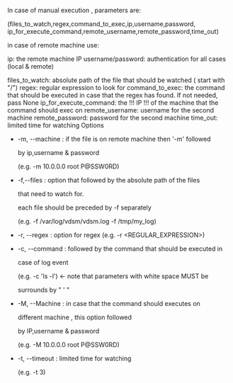 In case of manual execution , parameters are:

(files_to_watch,regex,command_to_exec,ip,username,password, ip_for_execute_command,remote_username,remote_password,time_out)

in case of remote machine use:

ip: the remote machine IP
username/password: authentication
for all cases (local & remote)

files_to_watch: absolute path of the file that should be watched ( start with "/")
regex: regular expression to look for
command_to_exec: the command that should be executed in case that the regex has found. If not needed, pass None
ip_for_execute_command: the !!! IP !!! of the machine that the command should exec on
remote_username: username for the second machine
remote_password: password for the second machine
time_out: limited time for watching
Options

* -m, --machine : if the file is on remote machine then '-m' followed

  by ip,username & password

  (e.g. -m 10.0.0.0 root P@SSW0RD)

* -f,--files : option that followed by the absolute path of the files

  that need to watch for.

  each file should be preceded by -f separately

  (e.g. -f /var/log/vdsm/vdsm.log -f /tmp/my_log)

* -r, --regex : option for regex (e.g. -r <REGULAR_EXPRESSION>)

* -c, --command : followed by the command that should be executed in

  case of log event

  (e.g. -c 'ls -l') <- note that parameters with white space MUST be

  surrounds by " ' "

* -M, --Machine : in case that the command should executes on

  different machine , this option followed

  by IP,username & password

  (e.g. -M 10.0.0.0 root P@SSW0RD)

* -t, --timeout : limited time for watching

  (e.g. -t 3)
